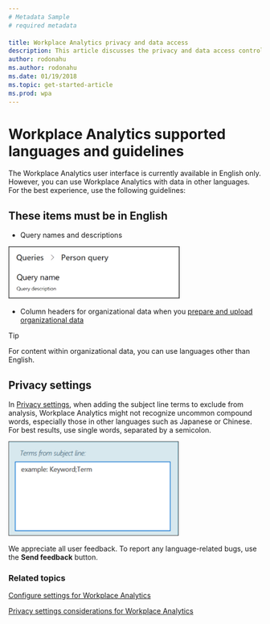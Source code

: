 ```yaml
---
# Metadata Sample
# required metadata

title: Workplace Analytics privacy and data access
description: This article discusses the privacy and data access controls available in Workplace Analytics and  
author: rodonahu
ms.author: rodonahu
ms.date: 01/19/2018
ms.topic: get-started-article
ms.prod: wpa
---
```

# Workplace Analytics supported languages and guidelines

The Workplace Analytics user interface is currently available in English only. However, you can use Workplace Analytics with data in other languages. For the best experience, use the following guidelines:

## These items must be in English 
* Query names and descriptions

![Query names and descriptions](../Images/WpA/Overview/query-name-description.png)

* Column headers for organizational data when you [prepare and upload organizational data](../Use/Prepare-and-upload-organizational-data.md)

> [!TIP]
> For content within organizational data, you can use languages other than English.

## Privacy settings

In [Privacy settings](../use/Settings.md#privacy-settings), when adding the subject line terms to exclude from analysis, Workplace Analytics might not recognize uncommon compound words, especially those in other languages such as Japanese or Chinese. For best results, use single words, separated by a semicolon.

![Exclude terms from subject line](../Images/WpA/Overview/exclude-terms-from-subject-line.png)
 
We appreciate all user feedback. To report any language-related bugs, use the **Send feedback** button.

### Related topics
[Configure settings for Workplace Analytics](../use/settings.md)

[Privacy settings considerations for Workplace Analytics](../privacy/privacy-considerations.md)
